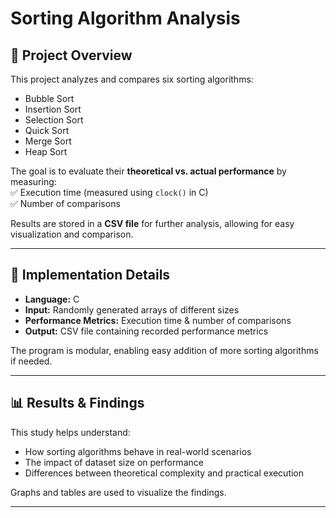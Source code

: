 # Sorting Algorithm Analysis  

## 📌 Project Overview  
This project analyzes and compares six sorting algorithms:  
- Bubble Sort  
- Insertion Sort  
- Selection Sort  
- Quick Sort  
- Merge Sort  
- Heap Sort  

The goal is to evaluate their **theoretical vs. actual performance** by measuring:  
✅ Execution time (measured using `clock()` in C)  
✅ Number of comparisons  

Results are stored in a **CSV file** for further analysis, allowing for easy visualization and comparison.  

---

## 🔧 Implementation Details  
- **Language:** C  
- **Input:** Randomly generated arrays of different sizes  
- **Performance Metrics:** Execution time & number of comparisons  
- **Output:** CSV file containing recorded performance metrics  

The program is modular, enabling easy addition of more sorting algorithms if needed.  

---

## 📊 Results & Findings  
This study helps understand:  
- How sorting algorithms behave in real-world scenarios  
- The impact of dataset size on performance  
- Differences between theoretical complexity and practical execution  

Graphs and tables are used to visualize the findings.  

---
